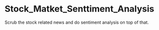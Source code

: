 # Stock_Matket_Senttiment_Analysis
Scrub the stock related news and do sentiment analysis on top of that.
